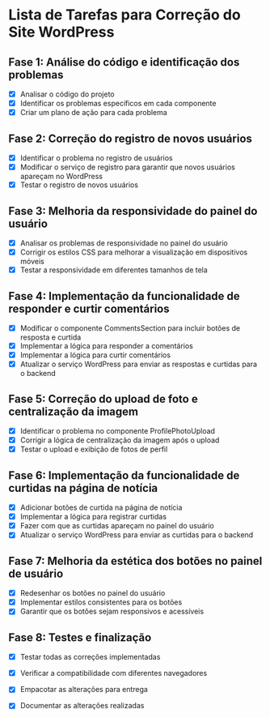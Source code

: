 # Lista de Tarefas para Correção do Site WordPress

## Fase 1: Análise do código e identificação dos problemas
- [x] Analisar o código do projeto
- [x] Identificar os problemas específicos em cada componente
- [x] Criar um plano de ação para cada problema

## Fase 2: Correção do registro de novos usuários
- [x] Identificar o problema no registro de usuários
- [x] Modificar o serviço de registro para garantir que novos usuários apareçam no WordPress
- [x] Testar o registro de novos usuários

## Fase 3: Melhoria da responsividade do painel do usuário
- [x] Analisar os problemas de responsividade no painel do usuário
- [x] Corrigir os estilos CSS para melhorar a visualização em dispositivos móveis
- [x] Testar a responsividade em diferentes tamanhos de tela

## Fase 4: Implementação da funcionalidade de responder e curtir comentários
- [x] Modificar o componente CommentsSection para incluir botões de resposta e curtida
- [x] Implementar a lógica para responder a comentários
- [x] Implementar a lógica para curtir comentários
- [x] Atualizar o serviço WordPress para enviar as respostas e curtidas para o backend

## Fase 5: Correção do upload de foto e centralização da imagem
- [x] Identificar o problema no componente ProfilePhotoUpload
- [x] Corrigir a lógica de centralização da imagem após o upload
- [x] Testar o upload e exibição de fotos de perfil

## Fase 6: Implementação da funcionalidade de curtidas na página de notícia
- [x] Adicionar botões de curtida na página de notícia
- [x] Implementar a lógica para registrar curtidas
- [x] Fazer com que as curtidas apareçam no painel do usuário
- [x] Atualizar o serviço WordPress para enviar as curtidas para o backend

## Fase 7: Melhoria da estética dos botões no painel de usuário
- [x] Redesenhar os botões no painel do usuário
- [x] Implementar estilos consistentes para os botões
- [x] Garantir que os botões sejam responsivos e acessíveis

## Fase 8: Testes e finalização
- [x] Testar todas as correções implementadas
- [x] Verificar a compatibilidade com diferentes navegadores
- [x] Empacotar as alterações para entrega
- [x] Documentar as alterações realizadas

